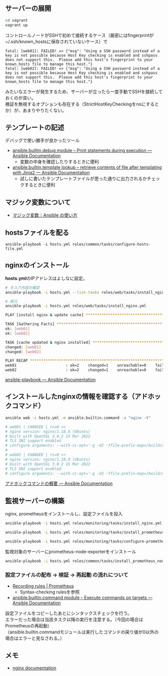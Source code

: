 ## サーバーの展開

```bash
cd vagrant
vagrant up
```

コントロールノードがSSHで初めて接続するケース（厳密にはfingerprintが~/.ssh/known_hostsに保存されていないケース）で

```
fatal: [web01]: FAILED! => {"msg": "Using a SSH password instead of a key is not possible because Host Key checking is enabled and sshpass does not support this.  Please add this host's fingerprint to your known_hosts file to manage this host."}
fatal: [web02]: FAILED! => {"msg": "Using a SSH password instead of a key is not possible because Host Key checking is enabled and sshpass does not support this.  Please add this host's fingerprint to your known_hosts file to manage this host."}
```

みたいなエラーが発生するため、サーバーが立ったら一度手動でSSHを接続しておくのが良い。  
検証を無視するオプションも存在する（StrictHostKeyCheckingをnoにするとか）が、あまりやりたくない。  

## テンプレートの記述

デバッグで使い勝手が良かったツール

- [ansible.builtin.debug module – Print statements during execution — Ansible Documentation](https://docs.ansible.com/ansible/latest/collections/ansible/builtin/debug_module.html)
  - 変数の中身を確認したりするときに便利
- [ansible.builtin.template lookup – retrieve contents of file after templating with Jinja2 — Ansible Documentation](https://docs.ansible.com/ansible/latest/collections/ansible/builtin/template_lookup.html)
  - 試しに書いたテンプレートファイルが思った通りに出力されるかチェックするときに便利

## マジック変数について

- [マジック変数｜Ansible の使い方](https://zenn.dev/y_mrok/books/ansible-no-tsukaikata/viewer/chapter11)

## hostsファイルを配る

```
ansible-playbook -i hosts.yml roles/common/tasks/configure-hosts-file.yml
```

## nginxのインストール

**hosts.yml**のIPアドレスはよしなに設定。  

```bash
# タスク内容の確認
ansible-playbook -i hosts.yml --list-tasks roles/web/tasks/install_nginx.yml

# 実行
ansible-playbook -i hosts.yml roles/web/tasks/install_nginx.yml
```

```bash
PLAY [install nginx & update cache] ****************************************************************************************************************************************

TASK [Gathering Facts] *****************************************************************************************************************************************************
ok: [web01]
ok: [web02]

TASK [cache updated & nginx installed] *************************************************************************************************************************************
changed: [web01]
changed: [web02]

PLAY RECAP *****************************************************************************************************************************************************************
web01                      : ok=2    changed=1    unreachable=0    failed=0    skipped=0    rescued=0    ignored=0
web02                      : ok=2    changed=1    unreachable=0    failed=0    skipped=0    rescued=0    ignored=0
```

[ansible-playbook — Ansible Documentation](https://docs.ansible.com/ansible/latest/cli/ansible-playbook.html)

## インストールしたnginxの情報を確認する（アドホックコマンド）

```bash
ansible web -i hosts.yml -m ansible.builtin.command -a "nginx -V"

# web01 | CHANGED | rc=0 >>
# nginx version: nginx/1.18.0 (Ubuntu)
# built with OpenSSL 3.0.2 15 Mar 2022
# TLS SNI support enabled
# configure arguments: --with-cc-opt='-g -O2 -ffile-prefix-map=/build/nginx-d8gVax/nginx-1.18.0=. -flto=auto -ffat-lto-objects -flto=auto -ffat-lto-objects -fstack-protector-strong -Wformat -Werror=format-security -fPIC -Wdate-time -D_FORTIFY_SOURCE=2' --with-ld-opt='-Wl,-Bsymbolic-functions -flto=auto -ffat-lto-objects -flto=auto -Wl,-z,relro -Wl,-z,now -fPIC' --prefix=/usr/share/nginx --conf-path=/etc/nginx/nginx.conf --http-log-path=/var/log/nginx/access.log --error-log-path=/var/log/nginx/error.log --lock-path=/var/lock/nginx.lock --pid-path=/run/nginx.pid --modules-path=/usr/lib/nginx/modules --http-client-body-temp-path=/var/lib/nginx/body --http-fastcgi-temp-path=/var/lib/nginx/fastcgi --http-proxy-temp-path=/var/lib/nginx/proxy --http-scgi-temp-path=/var/lib/nginx/scgi --http-uwsgi-temp-path=/var/lib/nginx/uwsgi --with-compat --with-debug --with-pcre-jit --with-http_ssl_module --with-http_stub_status_module --with-http_realip_module --with-http_auth_request_module --with-http_v2_module --with-http_dav_module --with-http_slice_module --with-threads --add-dynamic-module=/build/nginx-d8gVax/nginx-1.18.0/debian/modules/http-geoip2 --with-http_addition_module --with-http_gunzip_module --with-http_gzip_static_module --with-http_sub_module
# 
# web02 | CHANGED | rc=0 >>
# nginx version: nginx/1.18.0 (Ubuntu)
# built with OpenSSL 3.0.2 15 Mar 2022
# TLS SNI support enabled
# configure arguments: --with-cc-opt='-g -O2 -ffile-prefix-map=/build/nginx-d8gVax/nginx-1.18.0=. -flto=auto -ffat-lto-objects -flto=auto -ffat-lto-objects -fstack-protector-strong -Wformat -Werror=format-security -fPIC -Wdate-time -D_FORTIFY_SOURCE=2' --with-ld-opt='-Wl,-Bsymbolic-functions -flto=auto -ffat-lto-objects -flto=auto -Wl,-z,relro -Wl,-z,now -fPIC' --prefix=/usr/share/nginx --conf-path=/etc/nginx/nginx.conf --http-log-path=/var/log/nginx/access.log --error-log-path=/var/log/nginx/error.log --lock-path=/var/lock/nginx.lock --pid-path=/run/nginx.pid --modules-path=/usr/lib/nginx/modules --http-client-body-temp-path=/var/lib/nginx/body --http-fastcgi-temp-path=/var/lib/nginx/fastcgi --http-proxy-temp-path=/var/lib/nginx/proxy --http-scgi-temp-path=/var/lib/nginx/scgi --http-uwsgi-temp-path=/var/lib/nginx/uwsgi --with-compat --with-debug --with-pcre-jit --with-http_ssl_module --with-http_stub_status_module --with-http_realip_module --with-http_auth_request_module --with-http_v2_module --with-http_dav_module --with-http_slice_module --with-threads --add-dynamic-module=/build/nginx-d8gVax/nginx-1.18.0/debian/modules/http-geoip2 --with-http_addition_module --with-http_gunzip_module --with-http_gzip_static_module --with-http_sub_module
```

[アドホックコマンドの概要 — Ansible Documentation](https://docs.ansible.com/ansible/2.9_ja/user_guide/intro_adhoc.html)

## 監視サーバーの構築

nginx, prometheusをインストールし、設定ファイルを投入

```bash
ansible-playbook -i hosts.yml roles/monitoring/tasks/install_nginx.yml

ansible-playbook -i hosts.yml roles/monitoring/tasks/install_prometheus.yml

ansible-playbook -i hosts.yml roles/monitoring/tasks/configure-prometheus.yml
```

監視対象のサーバーにprometheus-node-exporterをインストール

```bash
ansible-playbook -i hosts.yml roles/common/tasks/install_prometheus_node_exporter.yml
```

### 設定ファイルの配布 -> 検証 -> 再起動 の流れについて

- [Recording rules | Prometheus](https://prometheus.io/docs/prometheus/latest/configuration/recording_rules/#syntax-checking-rules)
  - Syntax-checking rulesを参照
- [ansible.builtin.command module – Execute commands on targets — Ansible Documentation](https://docs.ansible.com/ansible/latest/collections/ansible/builtin/command_module.html)

設定ファイルをコピーしたあとにシンタックスチェックを行う。  
エラーだった場合は当該タスク以降の実行を注意する。（今回の場合はPrometheusの再起動）  
（ansible.builtin.commandモジュールは実行したコマンドの戻り値が0以外の場合はエラーと見なされる。）  

## メモ

- [nginx documentation](https://nginx.org/en/docs/)
